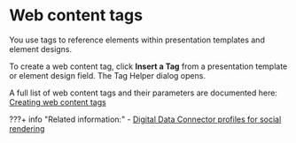# Web content tags

You use tags to reference elements within presentation templates and element designs.

To create a web content tag, click **Insert a Tag** from a presentation template or element design field. The Tag Helper dialog opens.

A full list of web content tags and their parameters are documented here: [Creating web content tags](../creating_web_content_tags/index.md)

???+ info "Related information:"
    - [Digital Data Connector profiles for social rendering](../../../../../build_sites/social_rendering/customizing_view_definitions/customizing_visualdesign/customizing_markup_gen/ddc_profiles_for_social_rend/index.md)

